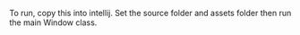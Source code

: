 To run, copy this into intellij. Set the source folder and assets folder then run the main Window class. 
